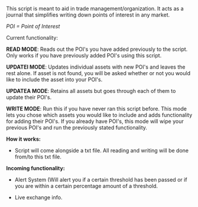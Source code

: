 This script is meant to aid in trade management/organization. It acts as a journal that simplifies
writing down points of interest in any market.

*POI = Point of Interest*

Current functionality:

**READ MODE**: Reads out the POI's you have added previously to the script. Only works if you have
previously added POI's using this script.

**UPDATEI MODE**: Updates individual assets with new POI's and leaves the rest alone. If asset is not
found, you will be asked whether or not you would like to include the asset into your POI's.

**UPDATEA MODE**: Retains all assets but goes through each of them to update their POI's.

**WRITE MODE**: Run this if you have never ran this script before. This mode lets you chose which assets
you would like to include and adds functionality for adding their POI's. If you already have POI's, this
mode will wipe your previous POI's and run the previously stated functionality.


**How it works:**

* Script will come alongside a txt file. All reading and writing will be done from/to this txt file.



**Incoming functionality:**

* Alert System (Will alert you if a certain threshold has been passed or if you are within a certain
percentage amount of a threshold.

* Live exchange info.
